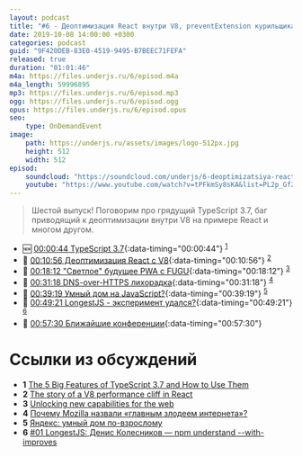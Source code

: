 ```yaml
---
layout: podcast
title: "#6 - Деоптимизация React внутри V8, preventExtension курильщика"
date: 2019-10-08 14:00:00 +0300
categories: podcast
guid: "9F420DEB-83E0-4519-9495-B7BEEC71FEFA"
released: true
duration: "01:01:46"
m4a: https://files.underjs.ru/6/episod.m4a
m4a_length: 59996895
mp3: https://files.underjs.ru/6/episod.mp3
ogg: https://files.underjs.ru/6/episod.ogg
opus: https://files.underjs.ru/6/episod.opus
seo:
    type: OnDemandEvent
image:
    path: https://underjs.ru/assets/images/logo-512px.jpg
    height: 512
    width: 512
episod:
    soundcloud: "https://soundcloud.com/underjs/6-deoptimizatsiya-react-vnutri-v8"
    youtube: "https://www.youtube.com/watch?v=tPFkmSy8sKA&list=PL2p_GfZz-_1OWXrKUZRBc8LzMz5FJNXW7"
---
```


> Шестой выпуск! Поговорим про грядущий TypeScript 3.7, баг приводящий к деоптимизации внутри V8 на примере React и многом другом.

- 🆕 [00:00:44 TypeScript 3.7](#){:data-timing="00:00:44"} <sup>[1](#note1)</sup>
- 🤔 [00:10:56 Деоптимизация React с V8](#){:data-timing="00:10:56"} <sup>[2](#note2)</sup>
- 🤔 [00:18:12 "Светлое" будущее PWA с FUGU](#){:data-timing="00:18:12"} <sup>[3](#note3)</sup>
- 🤔 [00:31:18 DNS-over-HTTPS лихорадка](#){:data-timing="00:31:18"} <sup>[4](#note4)</sup>
- 🤔 [00:39:19 Умный дом на JavaScript?](#){:data-timing="00:39:19"} <sup>[5](#note5)</sup>
- 🤔 [00:49:21 LongestJS - эксперимент удался?](#){:data-timing="00:49:21"} <sup>[6](#note6)</sup>
- 🤔 [00:57:30 Ближайшие конференции](#){:data-timing="00:57:30"}

# Ссылки из обсуждений

- <b id="note1">1</b> [The 5 Big Features of TypeScript 3.7 and How to Use Them](https://httptoolkit.tech/blog/5-big-features-of-typescript-3.7/)
- <b id="note2">2</b> [The story of a V8 performance cliff in React](https://v8.dev/blog/react-cliff)
- <b id="note3">3</b> [Unlocking new capabilities for the web](https://developers.google.com/web/updates/capabilities)
- <b id="note4">4</b> [Почему Mozilla назвали «главным злодеем интернета»?](https://m.habr.com/ru/company/globalsign/blog/459739/)
- <b id="note5">5</b> [Яндекс: умный дом по-взрослому](https://m.habr.com/ru/post/465537/)
- <b id="note6">6</b> [#01 LongestJS: Денис Колесников — npm understand --with-improves](https://www.youtube.com/watch?v=Cz6bQw1f23s)
